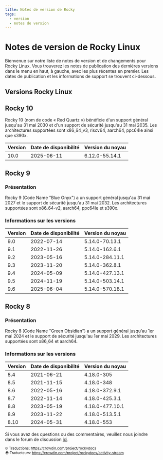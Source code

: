 ```yaml
---
title: Notes de version de Rocky
tags:
  - version
  - notes de version
---
```


# Notes de version de Rocky Linux

Bienvenue sur notre liste de notes de version et de changements pour Rocky Linux. Vous trouverez les notes de publication des dernières versions dans le menu en haut, à gauche, avec les plus récentes en premier. Les dates de publication et les informations de support se trouvent ci-dessous.

## Versions Rocky Linux

## Rocky 10

Rocky 10 (nom de code « Red Quartz ») bénéficie d'un support général jusqu'au 31 mai 2030 et d'un support de sécurité jusqu'au 31 mai 2035. Les architectures supportées sont x86_64_v3, riscv64, aarch64, ppc64le ainsi que s390x.

| Version | Date de disponibilité | Version du noyau |
| ------- | --------------------- | ---------------- |
| 10.0    | 2025-06-11            | 6.12.0-55.14.1   |

## Rocky 9

### Présentation

Rocky 9 (Code Name "Blue Onyx") a un support général jusqu'au 31 mai 2027 et le support de sécurité jusqu'au 31 mai 2032. Les architectures supportées sont x86_64-v2, aarch64, ppc64le et s390x.

### Informations sur les versions

| Version | Date de disponibilité | Version du noyau |
| ------- | --------------------- | ---------------- |
| 9.0     | 2022-07-14            | 5.14.0-70.13.1   |
| 9.1     | 2022-11-26            | 5.14.0-162.6.1   |
| 9.2     | 2023-05-16            | 5.14.0-284.11.1  |
| 9.3     | 2023-11-20            | 5.14.0-362.8.1   |
| 9.4     | 2024-05-09            | 5.14.0-427.13.1  |
| 9.5     | 2024-11-19            | 5.14.0-503.14.1  |
| 9.6     | 2025-06-04            | 5.14.0-570.18.1  |

## Rocky 8

### Présentation

Rocky 8 (Code Name "Green Obsidian") a un support général jusqu'au 1er mai 2024 et le support de sécurité jusqu'au 1er mai 2029. Les architectures supportées sont x86_64 et aarch64.

### Informations sur les versions

| Version | Date de disponibilité | Version du noyau |
| ------- | --------------------- | ---------------- |
| 8.4     | 2021-06-21            | 4.18.0-305       |
| 8.5     | 2021-11-15            | 4.18.0-348       |
| 8.6     | 2022-05-16            | 4.18.0-372.9.1   |
| 8.7     | 2022-11-14            | 4.18.0-425.3.1   |
| 8.8     | 2023-05-19            | 4.18.0-477.10.1  |
| 8.9     | 2023-11-22            | 4.18.0-513.5.1   |
| 8.10    | 2024-05-31            | 4.18.0-553       |

Si vous avez des questions ou des commentaires, veuillez nous joindre dans le forum de discussion [ici](https://chat.rockylinux.org/rocky-linux/channels/documentation). <small> <br/><br/> 🌐 Traductions: <a href="https://crowdin.com/project/rockydocs/fr">https://crowdin.com/project/rockydocs</a> <br/> 🌍 Traducteurs: <a href="https://crowdin.com/project/rockydocs/activity-stream">https://crowdin.com/project/rockydocs/activity-stream</a> </small>
